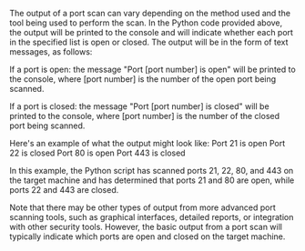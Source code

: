 The output of a port scan can vary depending on the method used and the tool being used to perform the scan. In the Python code provided above, the output will be printed to the console and will indicate whether each port in the specified list is open or closed. The output will be in the form of text messages, as follows:

If a port is open: the message "Port [port number] is open" will be printed to the console, where [port number] is the number of the open port being scanned.

If a port is closed: the message "Port [port number] is closed" will be printed to the console, where [port number] is the number of the closed port being scanned.

Here's an example of what the output might look like:
Port 21 is open
Port 22 is closed
Port 80 is open
Port 443 is closed

In this example, the Python script has scanned ports 21, 22, 80, and 443 on the target machine and has determined that ports 21 and 80 are open, while ports 22 and 443 are closed.

Note that there may be other types of output from more advanced port scanning tools, such as graphical interfaces, detailed reports, or integration with other security tools. However, the basic output from a port scan will typically indicate which ports are open and closed on the target machine.
